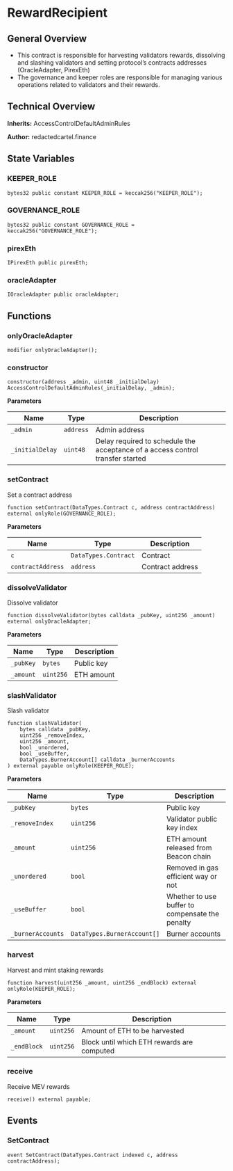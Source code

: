 # RewardRecipient
## General Overview
- This contract is responsible for harvesting validators rewards, dissolving and slashing validators and setting protocol’s contracts addresses (OracleAdapter, PirexEth)
- The governance and keeper roles are responsible for managing various operations related to validators and their rewards.
## Technical Overview
**Inherits:**
AccessControlDefaultAdminRules

**Author:**
redactedcartel.finance


## State Variables
### KEEPER_ROLE

```solidity
bytes32 public constant KEEPER_ROLE = keccak256("KEEPER_ROLE");
```


### GOVERNANCE_ROLE

```solidity
bytes32 public constant GOVERNANCE_ROLE = keccak256("GOVERNANCE_ROLE");
```


### pirexEth

```solidity
IPirexEth public pirexEth;
```


### oracleAdapter

```solidity
IOracleAdapter public oracleAdapter;
```


## Functions
### onlyOracleAdapter


```solidity
modifier onlyOracleAdapter();
```

### constructor


```solidity
constructor(address _admin, uint48 _initialDelay) AccessControlDefaultAdminRules(_initialDelay, _admin);
```
**Parameters**

|Name|Type|Description|
|----|----|-----------|
|`_admin`|`address`|Admin address|
|`_initialDelay`|`uint48`|Delay required to schedule the acceptance of a access control transfer started|


### setContract

Set a contract address


```solidity
function setContract(DataTypes.Contract c, address contractAddress) external onlyRole(GOVERNANCE_ROLE);
```
**Parameters**

|Name|Type|Description|
|----|----|-----------|
|`c`|`DataTypes.Contract`|Contract|
|`contractAddress`|`address`|Contract address|


### dissolveValidator

Dissolve validator


```solidity
function dissolveValidator(bytes calldata _pubKey, uint256 _amount) external onlyOracleAdapter;
```
**Parameters**

|Name|Type| Description |
|----|----|-----------|
|`_pubKey`|`bytes`|Public key |
|`_amount`|`uint256`|ETH amount |


### slashValidator

Slash validator


```solidity
function slashValidator(
    bytes calldata _pubKey,
    uint256 _removeIndex,
    uint256 _amount,
    bool _unordered,
    bool _useBuffer,
    DataTypes.BurnerAccount[] calldata _burnerAccounts
) external payable onlyRole(KEEPER_ROLE);
```
**Parameters**

|Name|Type| Description                                |
|----|----|--------------------------------------------|
|`_pubKey`|`bytes`|Public key                                  |
|`_removeIndex`|`uint256`|Validator public key index                  |
|`_amount`|`uint256`|ETH amount released from Beacon chain       |
|`_unordered`|`bool`|Removed in gas efficient way or not         |
|`_useBuffer`|`bool`|Whether to use buffer to compensate the penalty |
|`_burnerAccounts`|`DataTypes.BurnerAccount[]`|Burner accounts                             |


### harvest

Harvest and mint staking rewards


```solidity
function harvest(uint256 _amount, uint256 _endBlock) external onlyRole(KEEPER_ROLE);
```
**Parameters**

|Name|Type|Description|
|----|----|-----------|
|`_amount`|`uint256`|Amount of ETH to be harvested|
|`_endBlock`|`uint256`|Block until which ETH rewards are computed|


### receive

Receive MEV rewards


```solidity
receive() external payable;
```

## Events
### SetContract

```solidity
event SetContract(DataTypes.Contract indexed c, address contractAddress);
```

